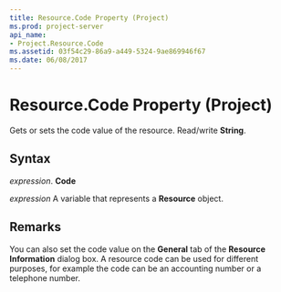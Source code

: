 ```yaml
---
title: Resource.Code Property (Project)
ms.prod: project-server
api_name:
- Project.Resource.Code
ms.assetid: 03f54c29-86a9-a449-5324-9ae869946f67
ms.date: 06/08/2017
---
```



# Resource.Code Property (Project)

Gets or sets the code value of the resource. Read/write **String**.


## Syntax

 _expression_. **Code**

 _expression_ A variable that represents a **Resource** object.


## Remarks

You can also set the code value on the **General** tab of the **Resource Information** dialog box. A resource code can be used for different purposes, for example the code can be an accounting number or a telephone number.


